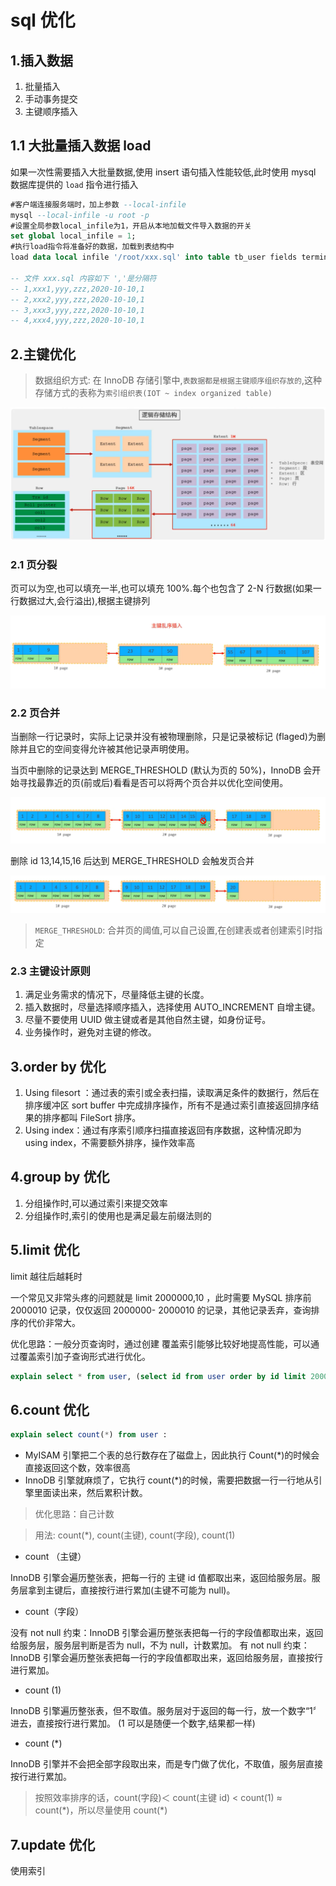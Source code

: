 # sql 优化

## 1.插入数据

1. 批量插入
2. 手动事务提交
3. 主键顺序插入

## 1.1 大批量插入数据 load

如果一次性需要插入大批量数据,使用 insert 语句插入性能较低,此时使用 mysql 数据库提供的 `load` 指令进行插入

```sql
#客户端连接服务端时，加上参数 --local-infile
mysql --local-infile -u root -p
#设置全局参数local_infile为1，开启从本地加载文件导入数据的开关
set global local_infile = 1;
#执行load指令将准备好的数据，加载到表结构中
load data local infile '/root/xxx.sql' into table tb_user fields terminated by ',' lines terminated by '\n':

-- 文件 xxx.sql 内容如下 ','是分隔符
-- 1,xxx1,yyy,zzz,2020-10-10,1
-- 2,xxx2,yyy,zzz,2020-10-10,1
-- 3,xxx3,yyy,zzz,2020-10-10,1
-- 4,xxx4,yyy,zzz,2020-10-10,1
```

## 2.主键优化

> 数据组织方式: 在 InnoDB 存储引擎中,`表数据都是根据主键顺序组织存放的`,这种存储方式的表称为`索引组织表(IOT ~ index organized table)`

![InnoDB_table](./image/InnoDB_table.png)

### 2.1 页分裂

页可以为空,也可以填充一半,也可以填充 100%.每个也包含了 2-N 行数据(如果一行数据过大,会行溢出),根据主键排列

![page_split](./image/page_split.png)

### 2.2 页合并

当删除一行记录时，实际上记录并没有被物理删除，只是记录被标记 (flaged)为删除并且它的空间变得允许被其他记录声明使用。

当页中删除的记录达到 MERGE_THRESHOLD (默认为页的 50%)，InnoDB 会开始寻找最靠近的页(前或后)看看是否可以将两个页合并以优化空间使用。

![page_merge1](./image/page_merge1.png)

删除 id 13,14,15,16 后达到 MERGE_THRESHOLD 会触发页合并

![page_merge2](./image/page_merge2.png)

> `MERGE_THRESHOLD`: 合并页的阈值,可以自己设置,在创建表或者创建索引时指定

### 2.3 主键设计原则

1. 满足业务需求的情况下，尽量降低主键的长度。
2. 插入数据时，尽量选择顺序插入，选择使用 AUTO_INCREMENT 自增主键。
3. 尽量不要使用 UUID 做主键或者是其他自然主键，如身份证号。
4. 业务操作时，避免对主键的修改。

## 3.order by 优化

1. Using filesort ：通过表的索引或全表扫描，读取满足条件的数据行，然后在排序缓冲区 sort buffer 中完成排序操作，所有不是通过索引直接返回排序结果的排序都叫 FileSort 排序。
2. Using index：通过有序索引顺序扫描直接返回有序数据，这种情况即为 using index，不需要额外排序，操作效率高

## 4.group by 优化

1. 分组操作时,可以通过索引来提交效率
2. 分组操作时,索引的使用也是满足最左前缀法则的

## 5.limit 优化

limit 越往后越耗时

一个常见又非常头疼的问题就是 limit 2000000,10 ，此时需要 MySQL 排序前 2000010 记录，仅仅返回 2000000- 2000010 的记录，其他记录丢弃，查询排序的代价非常大。

优化思路：一般分页查询时，通过创建 覆盖索引能够比较好地提高性能，可以通过覆盖索引加子查询形式进行优化。

```sql
explain select * from user, (select id from user order by id limit 2000000,10) a where t.id = a.id;
```

## 6.count 优化

```sql
explain select count(*) from user :
```

- MyISAM 引擎把二个表的总行数存在了磁盘上，因此执行 Count(\*)的时候会直接返回这个数，效率很高
- InnoDB 引擎就麻烦了，它执行 count(\*)的时候，需要把数据一行一行地从引擎里面读出来，然后累积计数。

> 优化思路：自己计数

> 用法: count(\*), count(主键), count(字段), count(1)

- count （主键）

InnoDB 引擎会遍历整张表，把每一行的 主键 id 值都取出来，返回给服务层。服务层拿到主键后，直接按行进行累加(主键不可能为 null)。

- count（字段）

没有 not null 约束：InnoDB 引擎会遍历整张表把每一行的字段值都取出来，返回给服务层，服务层判断是否为 null，不为 null，计数累加。
有 not null 约束：InnoDB 引擎会遍历整张表把每一行的字段值都取出来，返回给服务层，直接按行进行累加。

- count (1)

InnoDB 引擎遍历整张表，但不取值。服务层对于返回的每一行，放一个数字“1〞进去，直接按行进行累加。 (1 可以是随便一个数字,结果都一样)

- count (\*)

InnoDB 引擎并不会把全部字段取出来，而是专门做了优化，不取值，服务层直接按行进行累加。

> 按照效率排序的话，count(字段)＜ count(主键 id) < count(1) ≈ count(\*)，所以尽量使用 count(\*)

## 7.update 优化

使用索引
